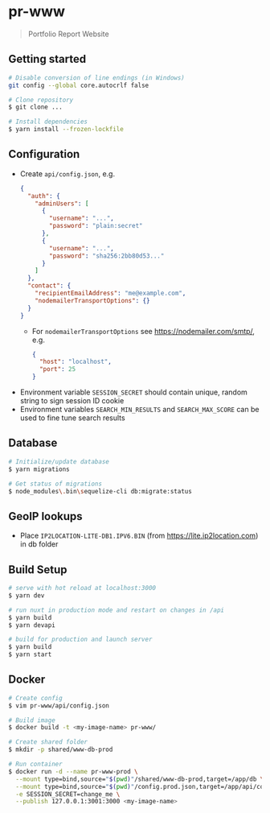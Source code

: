 # pr-www

> Portfolio Report Website

## Getting started

``` bash
# Disable conversion of line endings (in Windows)
git config --global core.autocrlf false

# Clone repository
$ git clone ...

# Install dependencies
$ yarn install --frozen-lockfile
```

## Configuration

- Create `api/config.json`, e.g.
  ```json
  {
    "auth": {
      "adminUsers": [
        {
          "username": "...",
          "password": "plain:secret"
        },
        {
          "username": "...",
          "password": "sha256:2bb80d53..."
        }
      ]
    },
    "contact": {
      "recipientEmailAddress": "me@example.com",
      "nodemailerTransportOptions": {}
    }
  }
  ```
  - For `nodemailerTransportOptions` see https://nodemailer.com/smtp/, e.g.
    ```json
    {
      "host": "localhost",
      "port": 25
    }
    ```
- Environment variable `SESSION_SECRET` should contain unique, random string to sign session ID cookie
- Environment variables `SEARCH_MIN_RESULTS` and `SEARCH_MAX_SCORE` can be used to fine tune search results

## Database

``` bash
# Initialize/update database
$ yarn migrations

# Get status of migrations
$ node_modules\.bin\sequelize-cli db:migrate:status
```

## GeoIP lookups

- Place `IP2LOCATION-LITE-DB1.IPV6.BIN` (from https://lite.ip2location.com) in db folder

## Build Setup

``` bash
# serve with hot reload at localhost:3000
$ yarn dev

# run nuxt in production mode and restart on changes in /api
$ yarn build
$ yarn devapi

# build for production and launch server
$ yarn build
$ yarn start
```

## Docker

``` bash
# Create config
$ vim pr-www/api/config.json

# Build image
$ docker build -t <my-image-name> pr-www/

# Create shared folder
$ mkdir -p shared/www-db-prod

# Run container
$ docker run -d --name pr-www-prod \
  --mount type=bind,source="$(pwd)"/shared/www-db-prod,target=/app/db \
  --mount type=bind,source="$(pwd)"/config.prod.json,target=/app/api/config.json \
  -e SESSION_SECRET=change_me \
  --publish 127.0.0.1:3001:3000 <my-image-name>
```
